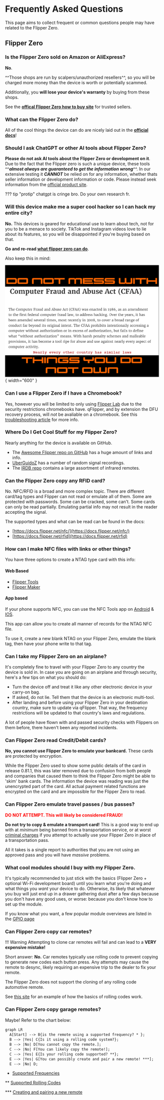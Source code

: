 # Frequently Asked Questions
This page aims to collect frequent or common questions people may have related to the Flipper Zero.


## Flipper Zero

### Is the Flipper Zero sold on Amazon or AliExpress?

**No**. 

^^Those shops are run by scalpers/unauthorized resellers^^, so you will be charged more money than the device is worth or potentially scammed. 

Additionally, you **will lose your device's warranty** by buying from these shops. 

See the **[offical Flipper Zero how to buy site](https://flipperzero.one/how-to-buy)** for trusted sellers. 

### What can the Flipper Zero do?
All of the cool things the device can do are nicely laid out in the [**official docs**](https://docs.flipper.net)!

### Should I ask ChatGPT or other AI tools about Flipper Zero?
**Please do not ask AI tools about the Flipper Zero or development on it**. Due to the fact that the Flipper zero is such a unique device, these tools ^^***almost always are guaranteed to get the information wrong***^^. In our extensive testing it ***CANNOT*** be relied on for any information, whether thats seller information or development information or code. Please instead seek information from the [official product site](https://flipperzero.one).

??? tip "protip" 
    chatgpt is cringe bro. Do your own research fr.

### Will this device make me a super cool hacker so I can hack my entire city?
**No.** This devices is geared for educational use to learn about tech, not for you to be a menace to society. TikTok and Instagram videos love to lie about its features, so you will be disappointed if you're buying based on that. 

**Go and re-read [what flipper zero can do](https://docs.flipper.net)**.

Also keep this in mind:

![CFAA Law Image](assets/images/CFAA.jpg){ width="600" }

### Can I use a Flipper Zero if I have a Chromebook?
Yes, however you will be limited to only using [Flipper Lab](https://lab.flipper.net) due to the security restrictions chromebooks have. qFlipper, and by extension the DFU recovery process, will *not* be avaliable on a chromebook. 
See this [troubleshooting article](troubleshooting.md#qflipper-returns-permission-denied) for more info. 

### Where Do I Get Cool Stuff for my Flipper Zero?
Nearly anything for the device is available on GitHub. 

* The [Awesome Flipper repo on GitHub](https://github.com/djsime1/awesome-flipperzero/tree/main) has a huge amount of links and info.
* [UberGuidoZ](https://github.com/UberGuidoZ/Flipper) has a number of random signal recordings.
* The [IRDB repo](https://github.com/Lucaslhm/Flipper-IRDB) contains a large assortment of infrared remotes.

### Can the Flipper Zero copy any RFID card?

No. NFC/RFID is a broad and more complex topic. There are different card/tag types and Flipper can not read or emulate all of them. Some are protected with passwords. Some can be cracked, some can't. Some cards can only be read partially. Emulating partial info may not result in the reader accepting the signal.

The supported types and what can be read can be found in the docs: 

  - [https://docs.flipper.net/nfc/](https://docs.flipper.net/nfc/)
  - [https://docs.flipper.net/rfid](https://docs.flipper.net/rfid)

### How can I make NFC files with links or other things?
You have three options to create a NTAG type card with this info:

#### Web Based

- [Flipper Tools](https://nfc.flippertools.net/)
- [Flipper Maker](https://flippermaker.github.io)

#### App based
If your phone supports NFC, you can use the NFC Tools app on [Android](https://play.google.com/store/apps/details?id=com.wakdev.wdnfc&hl=en_US) & [IOS](https://apps.apple.com/us/app/nfc-tools/id1252962749).

This app can allow you to create all manner of records for the NTAG NFC file. 

To use it, create a new blank NTAG on your Flipper Zero, emulate the blank tag, then have your phone write to that tag. 


### Can I take my Flipper Zero on an airplane?
It's completely fine to travel with your Flipper Zero to any country the device is sold in. In case you are going on an airplane and through security, here's a few tips on what you should do:

* Turn the device off and treat it like any other electronic device in your carry-on bag.
* If asked, do not lie. Tell them that the device is an electronic multi-tool.
* After landing and before using your Flipper Zero in your destination country, make sure to update via qFlipper. That way, the frequency restrictions will be updated to that country's laws and regulations.

A lot of people have flown with and passed security checks with Flippers on them before, there haven't been any reported incidents. 

### Can Flipper Zero read Credit/Debit cards?
**No, you cannot use Flipper Zero to emulate your bankcard.**  These cards are protected by encryption.

While the Flipper Zero used to show some public details of the card in release 0.81.1, this was later removed due to confusion from both people and companies that caused them to think the Flipper Zero might be able to 'skim' bank cards. The information the device was reading was just the unencrypted part of the card. All actual payment related functions are encrypted on the card and are impossible for the Flipper Zero to read. 

### Can Flipper Zero emulate travel passes / bus passes?
**<p style="color:red">DO NOT ATTEMPT. This will likely be considered FRAUD!</p>** 

**Do not try to copy & emulate a transport card!** This is a good way to end up with at *minimum* being banned from a transportation service, or at worst <u>criminal charges</u> if you attempt to actually use your Flipper Zero in place of a transportation pass. 

All it takes is a single report to authorities that you are not using an approved pass and you will have *massive* problems. 

### What cool modules should I buy with my Flipper Zero. 

It's typically recommended to just stick with the basics (Flipper Zero + optional Wi-Fi development board) until you learn what you're doing and what things you *want* your device to do. 
Otherwise, its likely that whatever you buy will just end up in a drawer gathering dust after a few days because you don't have any good uses, or worse: because you don't know how to set up the module. 

If you know what you want, a few popular module overviews are listed in the [GPIO page](gpio-overview.md#popular-modules)

### Can Flipper Zero copy car remotes?

!!! Warning
    Attempting to clone car remotes will fail and can lead to a **VERY expensive mistake!**

Short answer: **No.** Car remotes typically use rolling code to prevent copying to generate new codes each button press. Any attempts may cause the remote to desync, likely requiring an expensive trip to the dealer to fix your remote.

The Flipper Zero does not support the cloning of any rolling code automotive remote. 

See [this site](https://harryli0088.github.io/rolling-code/) for an example of how the basics of rolling codes work.

### Can Flipper Zero copy garage remotes?
Maybe! Refer to the chart below:

``` mermaid
graph LR
  A[Start] --> B{is the remote using a supported frequency? * };
  B --> |Yes| C{Is it using a rolling code system?};
  B --> |No| D[You cannot copy the remote.];
  C --> |No| F[You can likely copy the remote!];
  C --> |Yes| E{Is your rolling code supported? **};
  E --> |Yes| G[You can possibly create and pair a new remote! ***];
  E --> |No| D;
```
* [Supported Frequencies](https://docs.flipper.net/sub-ghz/frequencies)

** [Supported Rolling Codes](https://docs.flipper.net/sub-ghz/add-new-remote#3iGlU)

*** [Creating and pairing a new remote](https://docs.flipper.net/sub-ghz/add-new-remote)
